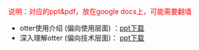 <font color="red">说明：对应的ppt&pdf，放在google docs上，可能需要翻墙</font>

*  otter使用介绍 (偏向使用层面) ：<a href="https://docs.google.com/presentation/d/1Yrc6CfHT1raWPqWQOENDT3pdTgVC0ADoNipbrmDm418/edit?usp=sharing">ppt下载</a>
*  深入理解otter (偏向技术层面)： <a href="https://docs.google.com/presentation/d/1FDrfVEoNV7AlPOrgXYKo2L_70NDizhwrMpfCG0vztf8/edit?usp=sharing">ppt下载</a>